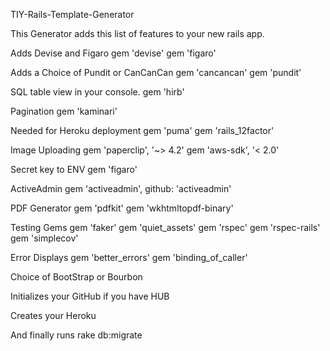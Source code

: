 TIY-Rails-Template-Generator

This Generator adds this list of features to your new rails app.


Adds Devise and Figaro
gem 'devise'
gem 'figaro'

Adds a Choice of Pundit or CanCanCan
gem 'cancancan'
gem 'pundit'

SQL table view in your console.
gem 'hirb'

Pagination
gem 'kaminari'

Needed for Heroku deployment
gem 'puma'
gem 'rails_12factor'

Image Uploading
gem 'paperclip', '~> 4.2'
gem 'aws-sdk', '< 2.0'


Secret key to ENV
gem 'figaro'

ActiveAdmin
gem 'activeadmin', github: 'activeadmin'

PDF Generator
gem 'pdfkit'
gem 'wkhtmltopdf-binary'

Testing Gems
gem 'faker'
gem 'quiet_assets'
gem 'rspec'
gem 'rspec-rails'
gem 'simplecov'

Error Displays
gem 'better_errors'
gem 'binding_of_caller'

Choice of BootStrap or Bourbon

Initializes your GitHub if you have HUB

Creates your Heroku

And finally runs rake db:migrate


